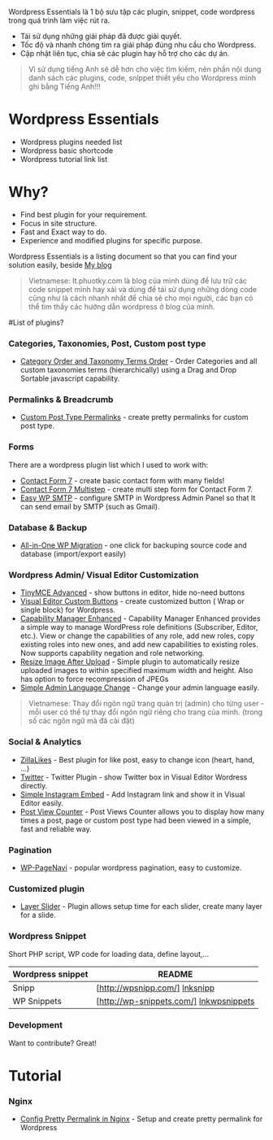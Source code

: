 Wordpress Essentials là 1 bộ sưu tập các plugin, snippet, code wordpress trong quá trình làm việc rút ra.

* Tái sử dụng những giải pháp đã được giải quyết.
* Tốc độ và nhanh chóng tìm ra giải pháp đúng nhu cầu cho Wordpress.
* Cập nhật liên tục, chia sẻ các plugin hay hỗ trợ cho các dự án.

> Vì sử dụng tiếng Anh sẽ dễ hơn cho việc tìm kiếm, nên phần nội dung danh sách các plugins, code, snippet thiết yếu cho Wordpress mình ghi bằng Tiếng Anh!!!

# Wordpress Essentials

  - Wordpress plugins needed list
  - Wordpress basic shortcode
  - Wordpress tutorial link list

# Why?
  - Find best plugin for your requirement.
  - Focus in site structure.
  - Fast and Exact way to do.
  - Experience and modified plugins for specific purpose.


Wordpress Essentials is a listing document so that you can find your solution easily, beside [My blog]

> Vietnamese: It.phuotky.com là blog của mình dùng để lưu trữ các code snippet mình hay xài và dùng để tái sử dụng những dòng code cũng như là cách nhanh nhất để chia sẻ cho mọi người, các bạn có thể tìm thấy các hướng dẫn wordpress ở blog của mình.

#List of plugins?

### Categories, Taxonomies, Post, Custom post type
* [Category Order and Taxonomy Terms Order] - Order Categories and all custom taxonomies terms (hierarchically) using a Drag and Drop Sortable javascript capability.

### Permalinks & Breadcrumb
* [Custom Post Type Permalinks] - create pretty permalinks for custom post type.

### Forms

There are a wordpress plugin list which I used to work with:

* [Contact Form 7] - create basic contact form with many fields!
* [Contact Form 7 Multistep] - create multi step form for Contact Form 7.
* [Easy WP SMTP] - configure SMTP in Wordpress Admin Panel so that It can send email by SMTP (such as Gmail).


### Database & Backup

* [All-in-One WP Migration] - one click for backuping source code and database (import/export easily)

### Wordpress Admin/ Visual Editor Customization

* [TinyMCE Advanced] - show buttons in editor, hide no-need buttons
* [Visual Editor Custom Buttons] - create customized button ( Wrap or single block) for Wordpress.
* [Capability Manager Enhanced] - Capability Manager Enhanced provides a simple way to manage WordPress role definitions (Subscriber, Editor, etc.). View or change the capabilities of any role, add new roles, copy existing roles into new ones, and add new capabilities to existing roles. Now supports capability negation and role networking.
* [Resize Image After Upload] - Simple plugin to automatically resize uploaded images to within specified maximum width and height. Also has option to force recompression of JPEGs
* [Simple Admin Language Change] - Change your admin language easily.

> Vietnamese: Thay đổi ngôn ngữ trang quản trị (admin) cho từng user - mỗi user có thể tự thay đổi ngôn ngữ riêng cho trang của mình. (trong số các ngôn ngữ mà đã cài đặt)

### Social & Analytics
* [ZillaLikes] - Best plugin for like post, easy to change icon (heart, hand, ...)
* [Twitter] - Twitter Plugin - show Twitter box in Visual Editor Wordress directly.
* [Simple Instagram Embed] - Add Instagram link and show it in Visual Editor easily.
* [Post View Counter] - Post Views Counter allows you to display how many times a post, page or custom post type had been viewed in a simple, fast and reliable way.

### Pagination
* [WP-PageNavi] - popular wordpress pagination, easy to customize.

### Customized plugin
* [Layer Slider] - Plugin allows setup time for each slider, create many layer for a slide.
### Wordpress Snippet

Short PHP script, WP code for loading data, define layout,...

| Wordpress snippet | README |
| ------ | ------ |
| Snipp | [http://wpsnipp.com/] [lnksnipp] |
| WP Snippets | [http://wp-snippets.com/] [lnkwpsnippets] |


### Development

Want to contribute? Great!



# Tutorial 

### Nginx

* [Config Pretty Permalink in Nginx] - Setup and create pretty permalink for Wordpress

[//]: # (These are reference links used in the body of this note and get stripped out when the markdown processor does its job. There is no need to format nicely because it shouldn't be seen. Thanks SO - http://stackoverflow.com/questions/4823468/store-comments-in-markdown-syntax)

   [Contact Form 7]: <https://wordpress.org/plugins/contact-form-7/>
   [Contact Form 7 Multistep]: <https://wordpress.org/plugins/contact-form-7-multi-step-module/>
   [Easy WP SMTP]: <https://wordpress.org/plugins/easy-wp-smtp/>
   [All-in-One WP Migration]: <https://wordpress.org/plugins/all-in-one-wp-migration/>
   [Visual Editor Custom Buttons]: <https://wordpress.org/plugins/visual-editor-custom-buttons/>
   [TinyMCE Advanced]: <https://wordpress.org/plugins/tinymce-advanced/>
   [Custom Post Type Permalinks]: <https://wordpress.org/plugins/custom-post-type-permalinks/>
   [WP-PageNavi]: <https://wordpress.org/plugins/wp-pagenavi/>
   [ZillaLikes]: <http://www.themezilla.com/plugins/zillalikes/>
   [Twitter]: <https://wordpress.org/plugins/twitter/>
   [Simple Instagram Embed]: <https://wordpress.org/plugins/simple-instagram-embed/>
   [Post View Counter]: <https://wordpress.org/plugins/post-views-counter/>
   [Category Order and Taxonomy Terms Order]: https://wordpress.org/plugins/taxonomy-terms-order/
   [Capability Manager Enhanced]: <https://wordpress.org/plugins/capability-manager-enhanced/>
   [Resize Image After Upload]: <https://wordpress.org/plugins/resize-image-after-upload/>
   [Simple Admin Language Change]: <https://wordpress.org/plugins/simple-admin-language-change/>
   [Layer Slider]: <https://github.com/nvminhtu/layer_slider>
   [My blog]: <http://it.phuotky.com/>
    
   [Config Pretty Permalink in Nginx]: <http://nginxlibrary.com/wordpress-permalinks/>
   [lnksnipp]: <http://wpsnipp.com/>
   [lnkwpsnippets]: <http://wp-snippets.com/>
    